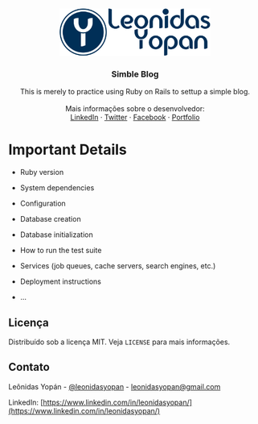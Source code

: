 <!-- PROJECT LOGO -->
<br />
<p align="center">
  <a href="https://leonidasyopan.com/">
    <img src="https://raw.githubusercontent.com/leonidasyopan/yopan-journal-frontend/master/src/assets/logo-leonidas-yopan-480x150.png" alt="Logo Leonidas Yopan" width="300" height="94">
  </a>

  <h3 align="center">Simble Blog</h3>

  <p align="center">
    This is merely to practice using Ruby on Rails to settup a simple blog.
    <br />
    <br />
    Mais informações sobre o desenvolvedor:
    <br />
    <a href="https://www.linkedin.com/in/leonidasyopan/" target="_blank">LinkedIn</a>
    ·
    <a href="https://twitter.com/leonidasyopan" target="_blank">Twitter</a>
    ·
    <a href="https://www.facebook.com/leonidasyopan" target="_blank">Facebook</a>
    ·
    <a href="https://leonidasyopan.com/" target="_blank">Portfolio</a>
  </p>
</p>


# Important Details

* Ruby version

* System dependencies

* Configuration

* Database creation

* Database initialization

* How to run the test suite

* Services (job queues, cache servers, search engines, etc.)

* Deployment instructions

* ...

<!-- LICENSE -->
## Licença

Distribuído sob a licença MIT. Veja `LICENSE` para mais informações.


<!-- CONTACT -->
## Contato

Leônidas Yopán - [@leonidasyopan](https://twitter.com/leonidasyopan) - leonidasyopan@gmail.com

LinkedIn: [https://www.linkedin.com/in/leonidasyopan/](https://www.linkedin.com/in/leonidasyopan/)



